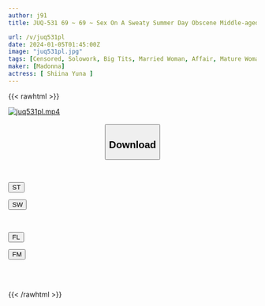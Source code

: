 ```yaml
---
author: j91
title: JUQ-531 69 ~ 69 ~ Sex On A Sweaty Summer Day Obscene Middle-aged Copulation Seen In Overhead Video Yuna Shiina

url: /v/juq531pl
date: 2024-01-05T01:45:00Z
image: "juq531pl.jpg"
tags: [Censored, Solowork, Big Tits, Married Woman, Affair, Mature Woman, Sweat	]
maker: [Madonna]
actress: [ Shiina Yuna ]
---
```



{{< rawhtml >}}

<div class="video" data-videoid="G9d1M4dDvzf1jo4">
    <a href="javascript:;">
        <img src="/v/juq531pl/juq531pl.jpg" width="WIDTH" height="HEIGHT" alt="juq531pl.mp4" loading="lazy">
    </a>
</div>

<script type="text/javascript" src="https://j91.asia/asset/on-demand-st.js"></script>

<br>
  <link rel="stylesheet" href="https://j91.asia/asset/bs5.css">
  
  <center>
  <button class="btn btn-primary" type="button" data-bs-toggle="collapse" data-bs-target=".multi-collapse" aria-expanded="false" aria-controls="multiCollapseExample1 multiCollapseExample2"><h2>Download</h2></button></center>
</p>
<div class="row">
  <div class="col">
    <div class="collapse multi-collapse" id="multiCollapseExample1">
      <div class="card card-body">
	      	      <br>
<div class="buttons">  
<p><a href="https://streamtape.to/v/G9d1M4dDvzf1jo4" target="_blank"><button class="btn-hover color-3"><i class="fa fa-download"></i> ST</button></a></p>
<p><a href="https://flaswish.com/a9eiap39r90t" target="_blank"><button class="btn-hover color-2"><i class="fa fa-download"></i> SW</button></a></p></div>
    </div>
  </div>
</div>
  <div class="col">
    <div class="collapse multi-collapse" id="multiCollapseExample2">
      <div class="card card-body">
	      <br>
<div class="buttons">
<p><a href="javascript:;" target="_blank"><button class="btn-hover color-9"><i class="fa fa-download"></i> FL</button></a></p>
<p><a href="javascript:;" target="_blank"><button class="btn-hover color-8"><i class="fa fa-download"></i> FM</button></a></p></div>
<br><br>
      </div>
    </div>
  </div>
</div>

{{< /rawhtml >}}